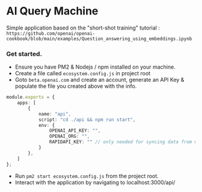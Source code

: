 # AI Query Machine

Simple application based on the "short-shot training" tutorial : `https://github.com/openai/openai-cookbook/blob/main/examples/Question_answering_using_embeddings.ipynb`

### Get started.

* Ensure you have PM2 & Nodejs / npm installed on your machine.
* Create a file called `ecosystem.config.js` in project root
* Goto `beta.openai.com` and create an account, generate an API Key & populate the file you created above with the info.
```typescript
module.exports = {
	apps: [
		{
			name: "api",
			script: "cd ./api && npm run start",
			env: {
				OPENAI_API_KEY: "",
                OPENAI_ORG: "",
                RAPIDAPI_KEY: "" // only needed for syncing data from medium
			}
		},
	]
};
```
* Run `pm2 start ecosystem.config.js` from the project root.
* Interact with the application by navigating to localhost:3000/api/